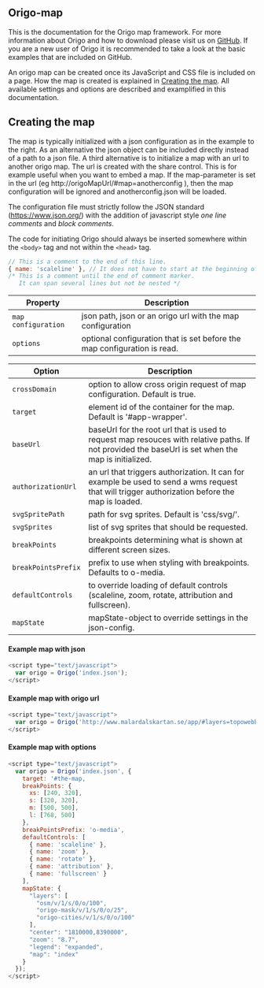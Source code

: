 ## Origo-map

This is the documentation for the Origo map framework. For more information about Origo and how to download please visit us on [GitHub](https://github.com/origo-map/origo). If you are a new user of Origo it is recommended to take a look at the basic examples that are included on GitHub.

An origo map can be created once its JavaScript and CSS file is included on a page. How the map is created is explained in [Creating the map](#creating-the-map). All available settings and options are described and examplified in this documentation.

## Creating the map

The map is typically initialized with a json configuration as in the example to the right. As an alternative the json object can be included directly instead of a path to a json file. A third alternative is to initialize a map with an url to another origo map. The url is created with the share control. This is for example useful when you want to embed a map. If the map-parameter is set in the url (eg http://origoMapUrl/#map=anotherconfig ), then the map configuration will be ignored and anotherconfig.json will be loaded.

The configuration file must strictly follow the JSON standard (https://www.json.org/) with the addition of javascript style _one line comments_ and _block comments_.

The code for initiating Origo should always be inserted somewhere within the `<body>` tag and not within the `<head>` tag.

```javascript
// This is a comment to the end of this line.
{ name: 'scaleline' }, // It does not have to start at the beginning of a line
/* This is a comment until the end of comment marker.
   It can span several lines but not be nested */
```

Property | Description
---|---
`map configuration` | json path, json or an origo url with the map configuration
`options` | optional configuration that is set before the map configuration is read.

Option | Description
---|---
`crossDomain` | option to allow cross origin request of map configuration. Default is true.
`target` | element id of the container for the map. Default is '#app-wrapper'.
`baseUrl` | baseUrl for the root url that is used to request map resouces with relative paths. If not provided the baseUrl is set when the map is initialized.
`authorizationUrl` | an url that triggers authorization. It can for example be used to send a wms request that will trigger authorization before the map is loaded.
`svgSpritePath` | path for svg sprites. Default is 'css/svg/'.
`svgSprites` | list of svg sprites that should be requested.
`breakPoints` | breakpoints determining what is shown at different screen sizes.
`breakPointsPrefix` | prefix to use when styling with breakpoints. Defaults to o-media.
`defaultControls` | to override loading of default controls (scaleline, zoom, rotate, attribution and fullscreen).
`mapState` | mapState-object to override settings in the json-config.


#### Example map with json

```javascript
<script type="text/javascript">
  var origo = Origo('index.json');
</script>
```


#### Example map with origo url

```javascript
<script type="text/javascript">
  var origo = Origo('http://www.malardalskartan.se/app/#layers=topowebbkartan_nedtonad/v/1/s/0,vasteras/v/1/s/0,samhalls_projekt/v/1/s/0&center=172605,6596280&zoom=2&pin=348078,6686310&map=malardalskartan');
</script>
```

#### Example map with options

```javascript
<script type="text/javascript">
  var origo = Origo('index.json', {
    target: '#the-map,
    breakPoints: {
      xs: [240, 320],
      s: [320, 320],
      m: [500, 500],
      l: [768, 500]
    },
    breakPointsPrefix: 'o-media',
    defaultControls: [
      { name: 'scaleline' },
      { name: 'zoom' },
      { name: 'rotate' },
      { name: 'attribution' },
      { name: 'fullscreen' }
    ],
    mapState: {
      "layers": [
        "osm/v/1/s/0/o/100",
        "origo-mask/v/1/s/0/o/25",
        "origo-cities/v/1/s/0/o/100"
      ],
      "center": "1810000,8390000",
      "zoom": "8.7",
      "legend": "expanded",
      "map": "index"
    }
  });
</script>
```
